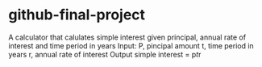 # github-final-project
A calculator that calulates simple interest given principal, annual rate of interest and time period in years
Input:
  P, pincipal amount
  t, time period in years
  r, annual rate of interest
Output
  simple interest = p*t*r
